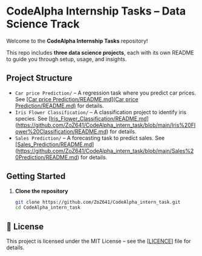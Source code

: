 # CodeAlpha Internship Tasks – Data Science Track

Welcome to the **CodeAlpha Internship Tasks** repository!

This repo includes **three data science projects**, each with its own README to guide you through setup, usage, and insights.

## Project Structure

- `Car price Prediction/` – A regression task where you predict car prices. See [[Car price Prediction/README.md](Car price Prediction/README.md)](https://github.com/ZoZ641/CodeAlpha_intern_task/blob/main/Car%20price%20Prediction/README.md) for details.
- `Iris Flower Classification/` – A classification project to identify iris species. See [[Iris_Flower_Classification/README.md](Iris_Flower_Classification/README.md)](https://github.com/ZoZ641/CodeAlpha_intern_task/blob/main/Iris%20Flower%20Classification/README.md) for details.
- `Sales Prediction/` – A forecasting task to predict sales. See [[Sales_Prediction/README.md](Sales_Prediction/README.md)](https://github.com/ZoZ641/CodeAlpha_intern_task/blob/main/Sales%20Prediction/README.md) for details.

## Getting Started

1. **Clone the repository**  
   ```bash
   git clone https://github.com/ZoZ641/CodeAlpha_intern_task.git
   cd CodeAlpha_intern_task

## 📝 License
This project is licensed under the MIT License – see the [[LICENCE](LICENCE)] file for details.
